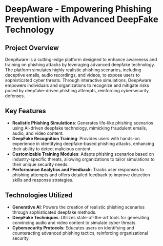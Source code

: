 # DeepAware - Empowering Phishing Prevention with Advanced DeepFake Technology

## Project Overview

DeepAware is a cutting-edge platform designed to enhance awareness and training on phishing attacks by leveraging advanced deepfake technology. The platform simulates highly realistic phishing scenarios, including deceptive emails, audio recordings, and videos, to expose users to sophisticated cyber threats. Through interactive simulations, DeepAware empowers individuals and organizations to recognize and mitigate risks posed by deepfake-driven phishing attempts, reinforcing cybersecurity defenses.

## Key Features

- **Realistic Phishing Simulations**: Generates life-like phishing scenarios using AI-driven deepfake technology, mimicking fraudulent emails, audio, and video content.
- **DeepFake Recognition Training**: Provides users with hands-on experience in identifying deepfake-based phishing attacks, enhancing their ability to detect malicious content.
- **Customizable Training Modules**: Adapts phishing scenarios based on industry-specific threats, allowing organizations to tailor simulations to their unique security needs.
- **Performance Analytics and Feedback**: Tracks user responses to phishing attempts and offers detailed feedback to improve detection skills and response strategies.

## Technologies Utilized

- **Generative AI**: Powers the creation of realistic phishing scenarios through sophisticated deepfake methods.
- **DeepFake Techniques**: Utilizes state-of-the-art tools for generating convincing audio and video content to simulate cyber threats.
- **Cybersecurity Protocols**: Educates users on identifying and counteracting advanced phishing tactics, reinforcing organizational security.

